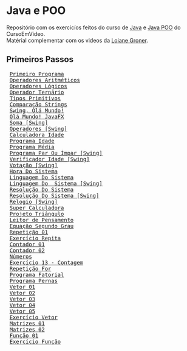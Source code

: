 # Java e POO
 Repositório com os exercicíos feitos do curso de [Java](https://youtube.com/playlist?list=PLHz_AreHm4dkI2ZdjTwZA4mPMxWTfNSpR) e [Java POO](https://youtube.com/playlist?list=PLHz_AreHm4dkqe2aR0tQK74m8SFe-aGsY) do CursoEmVideo. <br>
 Matérial complementar com os videos da [Loiane Groner](https://youtube.com/playlist?list=PLGxZ4Rq3BOBq0KXHsp5J3PxyFaBIXVs3r).

## Primeiros Passos
 <pre>
 <a href="https://github.com/Gabryel-Barboza/Java-e-POO/tree/main/Curso/PrimeiroPrograma/">Primeiro Programa</a>
 <a href="https://github.com/Gabryel-Barboza/Java-e-POO/tree/main/Curso/OperadoresAritméticos/">Operadores Aritméticos</a>
 <a href="https://github.com/Gabryel-Barboza/Java-e-POO/tree/main/Curso/OperadoresLogicos/">Operadores Lógicos</a>
 <a href="https://github.com/Gabryel-Barboza/Java-e-POO/tree/main/Curso/OperadorTernario/">Operador Ternário</a>
 <a href="https://github.com/Gabryel-Barboza/Java-e-POO/tree/main/Curso/TiposPrimitivos/">Tipos Primitivos</a>
 <a href="https://github.com/Gabryel-Barboza/Java-e-POO/tree/main/Curso/ComparacaoString/">Comparação Strings</a>
 <a href="https://github.com/Gabryel-Barboza/Java-e-POO/tree/main/Curso/Swing_OláMundo/">Swing, Olá Mundo!</a>
 <a href="https://github.com/Gabryel-Barboza/Java-e-POO/tree/main/Curso/OlaMundoJavaFX/">Olá Mundo! JavaFX</a>
 <a href="https://github.com/Gabryel-Barboza/Java-e-POO/tree/main/Curso/SomaSwing/">Soma [Swing]</a>
 <a href="https://github.com/Gabryel-Barboza/Java-e-POO/tree/main/Curso/OperadoresSwing/">Operadores [Swing]</a>
 <a href="https://github.com/Gabryel-Barboza/Java-e-POO/tree/main/Curso/calculadoraidade/">Calculadora Idade</a>
 <a href="https://github.com/Gabryel-Barboza/Java-e-POO/tree/main/Curso/ProgramaIdade/">Programa Idade</a>
 <a href="https://github.com/Gabryel-Barboza/Java-e-POO/tree/main/Curso/ProgramaMedia/">Programa Média</a>
 <a href="https://github.com/Gabryel-Barboza/Java-e-POO/tree/main/Curso/ProgramaParImparSwing/">Programa Par Ou Ímpar [Swing]</a>
 <a href="https://github.com/Gabryel-Barboza/Java-e-POO/tree/main/Curso/VerificadorIdadeSwing/">Verificador Idade [Swing]</a>
 <a href="https://github.com/Gabryel-Barboza/Java-e-POO/tree/main/Curso/VotacaoSwing/">Votação [Swing]</a>
 <a href="https://github.com/Gabryel-Barboza/Java-e-POO/tree/main/Curso/HoraDoSistema/">Hora Do Sistema</a>
 <a href="https://github.com/Gabryel-Barboza/Java-e-POO/tree/main/Curso/LinguagemDoSistema/">Linguagem Do Sistema</a>
 <a href="https://github.com/Gabryel-Barboza/Java-e-POO/tree/main/Curso/LinguagemSwing/">Linguagem Do  Sistema [Swing]</a>
 <a href="https://github.com/Gabryel-Barboza/Java-e-POO/tree/main/Curso/ResoluçãoDoSistema/">Resolução Do Sistema</a>
 <a href="https://github.com/Gabryel-Barboza/Java-e-POO/tree/main/Curso/ResoluçãoSwing/">Resolução Do Sistema [Swing]</a>
 <a href="https://github.com/Gabryel-Barboza/Java-e-POO/tree/main/Curso/RelogioSwing/">Relogio [Swing]</a>
 <a href="https://github.com/Gabryel-Barboza/Java-e-POO/tree/main/Curso/SuperCalculadora/">Super Calculadora</a>
 <a href="https://github.com/Gabryel-Barboza/Java-e-POO/tree/main/Curso/ProjetoTriangulo/">Projeto Triângulo</a>
 <a href="https://github.com/Gabryel-Barboza/Java-e-POO/tree/main/Curso/LeitorDePensamento/">Leitor de Pensamento</a>
 <a href="https://github.com/Gabryel-Barboza/Java-e-POO/tree/main/Curso/EquacaoSegundoGrau/">Equação Segundo Grau</a>
 <a href="https://github.com/Gabryel-Barboza/Java-e-POO/tree/main/Curso/Repeticao01/">Repetição 01</a>
 <a href="https://github.com/Gabryel-Barboza/Java-e-POO/tree/main/Curso/ExercicioRepita/">Exercício Repita</a>
 <a href="https://github.com/Gabryel-Barboza/Java-e-POO/tree/main/Curso/Contador01/">Contador 01</a>
 <a href="https://github.com/Gabryel-Barboza/Java-e-POO/tree/main/Curso/Contador02/">Contador 02</a>
 <a href="https://github.com/Gabryel-Barboza/Java-e-POO/tree/main/Curso/Numeros/">Números</a>
 <a href="https://github.com/Gabryel-Barboza/Java-e-POO/tree/main/Curso/Exercicio13/">Exercício 13 - Contagem</a>
 <a href="https://github.com/Gabryel-Barboza/Java-e-POO/tree/main/Curso/RepeticaoFor/">Repetição For</a>
 <a href="https://github.com/Gabryel-Barboza/Java-e-POO/tree/main/Curso/ProgramaFatorial/">Programa Fatorial</a>
 <a href="https://github.com/Gabryel-Barboza/Java-e-POO/tree/main/Curso/ProgramaPernas/">Programa Pernas</a>
 <a href="https://github.com/Gabryel-Barboza/Java-e-POO/tree/main/Curso/Vetor01/">Vetor 01</a>
 <a href="https://github.com/Gabryel-Barboza/Java-e-POO/tree/main/Curso/Vetor02/">Vetor 02</a>
 <a href="https://github.com/Gabryel-Barboza/Java-e-POO/tree/main/Curso/Vetor03/">Vetor 03</a>
 <a href="https://github.com/Gabryel-Barboza/Java-e-POO/tree/main/Curso/Vetor04/">Vetor 04</a>
 <a href="https://github.com/Gabryel-Barboza/Java-e-POO/tree/main/Curso/Vetor05/">Vetor 05</a>
 <a href="https://github.com/Gabryel-Barboza/Java-e-POO/tree/main/Curso/ExercicioVetor/">Exercício Vetor</a>
 <a href="https://github.com/Gabryel-Barboza/Java-e-POO/tree/main/Curso/Matrizes01/">Matrizes 01</a>
 <a href="https://github.com/Gabryel-Barboza/Java-e-POO/tree/main/Curso/Matrizes02/">Matrizes 02</a>
 <a href="https://github.com/Gabryel-Barboza/Java-e-POO/tree/main/Curso/Funcao01/">Função 01</a>
 <a href="https://github.com/Gabryel-Barboza/Java-e-POO/tree/main/Curso/ExercicioFuncao/">Exercício Função</a>
 </pre>